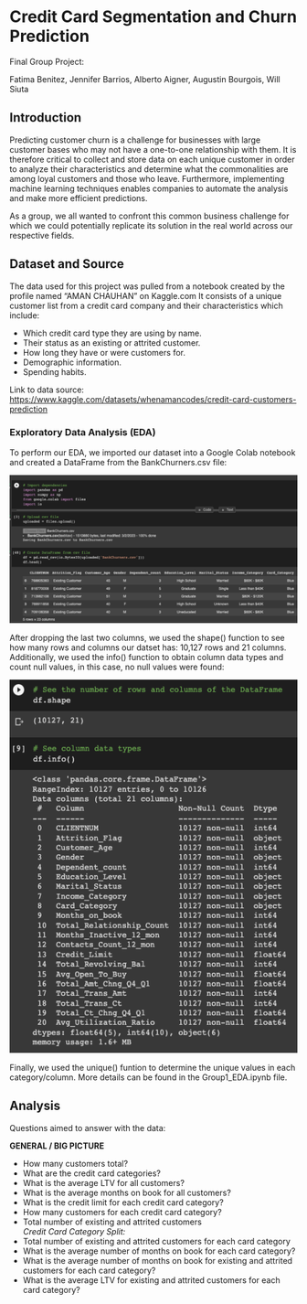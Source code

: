 # Credit Card Segmentation and Churn Prediction

Final Group Project:

Fatima Benitez, Jennifer Barrios, Alberto Aigner, Augustin Bourgois, Will Siuta

## Introduction
Predicting customer churn is a challenge for businesses with large customer bases who may not have a one-to-one relationship with them. It is therefore critical to collect and store data on each unique customer in order to analyze their characteristics and determine what the commonalities are among loyal customers and those who leave. Furthermore, implementing machine learning techniques enables companies to automate the analysis and make more efficient predictions.

As a group, we all wanted to confront this common business challenge for which we could potentially replicate its solution in the real world across our respective fields.

## Dataset and Source
The data used for this project was pulled from a notebook created by the profile named “AMAN CHAUHAN” on Kaggle.com It consists of a unique customer list from a credit card company and their characteristics which include: 
* Which credit card type they are using by name.
* Their status as an existing or attrited customer.
* How long they have or were customers for.
* Demographic information.
* Spending habits.

Link to data source: https://www.kaggle.com/datasets/whenamancodes/credit-card-customers-prediction

### Exploratory Data Analysis (EDA)

To perform our EDA, we imported our dataset into a Google Colab notebook and created a DataFrame from the BankChurners.csv file:

![eda1.png](https://github.com/AugieNY/data_on_fire/blob/fbb16c7285f78b79f0e8ada018924341f8ce01e0/Resources/eda1.png)

After dropping the last two columns, we used the shape() function to see how many rows and columns our datset has: 10,127 rows and 21 columns. Additionally, we used the info() function to obtain column data types and count null values, in this case, no null values were found:

![eda2.png](https://github.com/AugieNY/data_on_fire/blob/fbb16c7285f78b79f0e8ada018924341f8ce01e0/Resources/eda2.png)

Finally, we used the unique() funtion to determine the unique values in each category/column. More details can be found in the Group1_EDA.ipynb file.

## Analysis
Questions aimed to answer with the data:

**GENERAL / BIG PICTURE**
* How many customers total?
* What are the credit card categories?
* What is the average LTV for all customers?
* What is the average months on book for all customers?
* What is the credit limit for each credit card category?
* How many customers for each credit card category?
* Total number of existing and attrited customers
<br>*Credit Card Category Split:*
* Total number of existing and attrited customers for each card category
* What is the average number of months on book for each card category?
* What is the average number of months on book for existing and attrited customers for each card category?
* What is the average LTV for existing and attrited customers for each card category?

